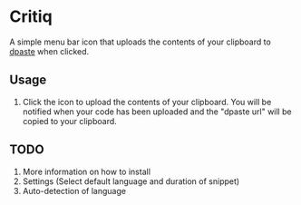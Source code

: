 # Critiq

A simple menu bar icon that uploads the contents of your clipboard to [dpaste](https://dpaste.de/) when clicked.

## Usage

1. Click the icon to upload the contents of your clipboard. You will be notified when your code has been uploaded and the "dpaste url" will be copied to your clipboard.

## TODO

1. More information on how to install
2. Settings (Select default language and duration of snippet)
3. Auto-detection of language
